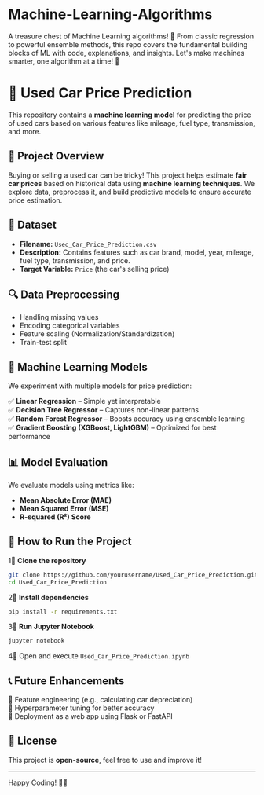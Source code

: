 # Machine-Learning-Algorithms
A treasure chest of Machine Learning algorithms! 🤖 From classic regression to powerful ensemble methods, this repo covers the fundamental building blocks of ML with code, explanations, and insights. Let's make machines smarter, one algorithm at a time! 🚀

# 🚗 Used Car Price Prediction  

This repository contains a **machine learning model** for predicting the price of used cars based on various features like mileage, fuel type, transmission, and more.  

## 📌 Project Overview  

Buying or selling a used car can be tricky! This project helps estimate **fair car prices** based on historical data using **machine learning techniques**. We explore data, preprocess it, and build predictive models to ensure accurate price estimation.  

## 📂 Dataset  

- **Filename:** `Used_Car_Price_Prediction.csv`  
- **Description:** Contains features such as car brand, model, year, mileage, fuel type, transmission, and price.  
- **Target Variable:** `Price` (the car's selling price)  

## 🔍 Data Preprocessing  

- Handling missing values  
- Encoding categorical variables  
- Feature scaling (Normalization/Standardization)  
- Train-test split  

## 🚀 Machine Learning Models  

We experiment with multiple models for price prediction:  

✅ **Linear Regression** – Simple yet interpretable  
✅ **Decision Tree Regressor** – Captures non-linear patterns  
✅ **Random Forest Regressor** – Boosts accuracy using ensemble learning  
✅ **Gradient Boosting (XGBoost, LightGBM)** – Optimized for best performance  

## 📊 Model Evaluation  

We evaluate models using metrics like:  

- **Mean Absolute Error (MAE)**  
- **Mean Squared Error (MSE)**  
- **R-squared (R²) Score**  

## 🔧 How to Run the Project  

1⃣ **Clone the repository**  
```bash
git clone https://github.com/yourusername/Used_Car_Price_Prediction.git
cd Used_Car_Price_Prediction
```  

2⃣ **Install dependencies**  
```bash
pip install -r requirements.txt
```  

3⃣ **Run Jupyter Notebook**  
```bash
jupyter notebook
```  

4⃣ Open and execute `Used_Car_Price_Prediction.ipynb`  

## 📞 Future Enhancements  

🔹 Feature engineering (e.g., calculating car depreciation)  
🔹 Hyperparameter tuning for better accuracy  
🔹 Deployment as a web app using Flask or FastAPI  

## 🐜 License  

This project is **open-source**, feel free to use and improve it!  

---

Happy Coding! 🚗💨

